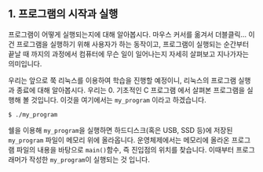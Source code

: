 ## 1. 프로그램의 시작과 실행
프로그램이 어떻게 실행되는지에 대해 알아봅시다. 마우스 커서를 옮겨서 더블클릭... 이건 프로그램을 실행하기 위해 사용자가 하는 동작이고, 프로그램이 실행되는 순간부터 끝날 때 까지의 과정에서 컴퓨터에 무슨 일이 일어나는지 자세히 살펴보고 지나가자는 의미입니다.

우리는 앞으로 쭉 리눅스를 이용하여 학습을 진행할 예정이니, 리눅스의 프로그램 실행과 종료에 대해 알아봅시다. 우리는 0. 기초적인 C 프로그램 에서 살펴본 프로그램을 실행해 볼 것입니다. 이것을 여기에서는 `my_program` 이라고 하겠습니다.
```
$ ./my_program
```

쉘을 이용해 `my_program`을 실행하면 하드디스크(혹은 USB, SSD 등)에 저장된 `my_program` 파일이 메모리 위에 올라옵니다. 운영체제에서는 메모리에 올라온 프로그램 파일의 내용을 바탕으로 `main()`함수, 즉 진입점의 위치를 찾습니다. 이때부터 프로그래머가 작성한 `my_program`이 실행되는 것 입니다.

